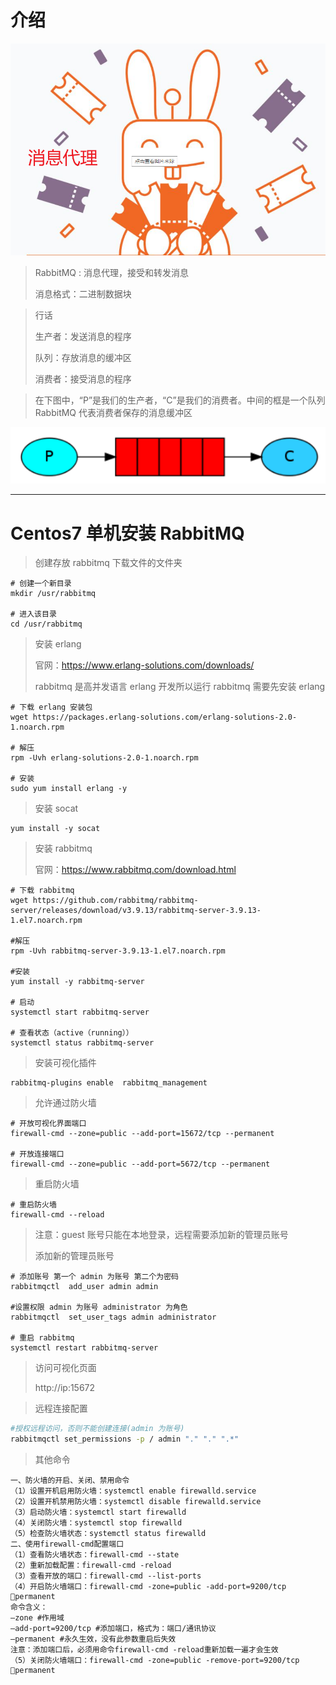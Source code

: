 # 介绍

![image-20220228133050731](image-20220228133050731.png)

> RabbitMQ : 消息代理，接受和转发消息
>
> 消息格式：二进制数据块



>行话
>
>生产者：发送消息的程序
>
>队列：存放消息的缓冲区
>
>消费者：接受消息的程序



> 在下图中，“P”是我们的生产者，“C”是我们的消费者。中间的框是一个队列 RabbitMQ 代表消费者保存的消息缓冲区

![image-20220301080855482](image-20220301080855482.png)



----



# Centos7 单机安装 RabbitMQ

> 创建存放 rabbitmq 下载文件的文件夹

~~~shell
# 创建一个新目录
mkdir /usr/rabbitmq

# 进入该目录
cd /usr/rabbitmq
~~~

> 安装 erlang 
>
> 官网：https://www.erlang-solutions.com/downloads/
>
> rabbitmq 是高并发语言 erlang 开发所以运行 rabbitmq 需要先安装 erlang 

~~~shell
# 下载 erlang 安装包
wget https://packages.erlang-solutions.com/erlang-solutions-2.0-1.noarch.rpm

# 解压
rpm -Uvh erlang-solutions-2.0-1.noarch.rpm

# 安装
sudo yum install erlang -y

~~~

> 安装 socat 

~~~shell
yum install -y socat
~~~

> 安装 rabbitmq
>
> 官网：https://www.rabbitmq.com/download.html

~~~shell
# 下载 rabbitmq
wget https://github.com/rabbitmq/rabbitmq-server/releases/download/v3.9.13/rabbitmq-server-3.9.13-1.el7.noarch.rpm

#解压
rpm -Uvh rabbitmq-server-3.9.13-1.el7.noarch.rpm

#安装
yum install -y rabbitmq-server

# 启动
systemctl start rabbitmq-server

# 查看状态（active（running））
systemctl status rabbitmq-server

~~~

> 安装可视化插件

~~~shell
rabbitmq-plugins enable  rabbitmq_management
~~~

> 允许通过防火墙

~~~shell
# 开放可视化界面端口
firewall-cmd --zone=public --add-port=15672/tcp --permanent

# 开放连接端口
firewall-cmd --zone=public --add-port=5672/tcp --permanent

~~~

>重启防火墙

~~~shell
# 重启防火墙
firewall-cmd --reload
~~~

> 注意：guest 账号只能在本地登录，远程需要添加新的管理员账号
>
> 添加新的管理员账号

~~~shell
# 添加账号 第一个 admin 为账号 第二个为密码
rabbitmqctl  add_user admin admin

#设置权限 admin 为账号 administrator 为角色 
rabbitmqctl  set_user_tags admin administrator

# 重启 rabbitmq 
systemctl restart rabbitmq-server
~~~

>访问可视化页面
>
>http://ip:15672

> 远程连接配置

~~~bash
#授权远程访问，否则不能创建连接(admin 为账号)
rabbitmqctl set_permissions -p / admin "." "." ".*"
~~~

> 其他命令

~~~shell
一、防火墙的开启、关闭、禁用命令
（1）设置开机启用防火墙：systemctl enable firewalld.service
（2）设置开机禁用防火墙：systemctl disable firewalld.service
（3）启动防火墙：systemctl start firewalld
（4）关闭防火墙：systemctl stop firewalld
（5）检查防火墙状态：systemctl status firewalld
二、使用firewall-cmd配置端口
（1）查看防火墙状态：firewall-cmd --state
（2）重新加载配置：firewall-cmd -reload
（3）查看开放的端口：firewall-cmd --list-ports
（4）开启防火墙端口：firewall-cmd -zone=public -add-port=9200/tcp permanent
命令含义：
–zone #作用域
–add-port=9200/tcp #添加端口，格式为：端口/通讯协议
–permanent #永久生效，没有此参数重启后失效
注意：添加端口后，必须用命令firewall-cmd -reload重新加载一遍才会生效
（5）关闭防火墙端口：firewall-cmd -zone=public -remove-port=9200/tcp permanent

~~~



